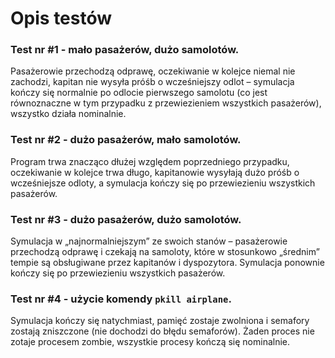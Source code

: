 # Opis testów
### Test nr #1 - mało pasażerów, dużo samolotów.
Pasażerowie przechodzą odprawę, oczekiwanie w kolejce niemal nie zachodzi, kapitan nie wysyła próśb o wcześniejszy odlot – symulacja kończy się normalnie po odlocie pierwszego samolotu (co jest równoznaczne w tym przypadku z przewiezieniem wszystkich pasażerów), wszystko działa nominalnie.

### Test nr #2 - dużo pasażerów, mało samolotów.
Program trwa znacząco dłużej względem poprzedniego przypadku, oczekiwanie w kolejce trwa długo, kapitanowie wysyłają dużo próśb o wcześniejsze odloty, a symulacja kończy się po przewiezieniu wszystkich pasażerów.

### Test nr #3 - dużo pasażerów, dużo samolotów.
Symulacja w „najnormalniejszym” ze swoich stanów – pasażerowie przechodzą odprawę i czekają na samoloty, które w stosunkowo „średnim” tempie są obsługiwane przez kapitanów i dyspozytora. Symulacja ponownie kończy się po przewiezieniu wszystkich pasażerów.

### Test nr #4 - użycie komendy `pkill airplane`.
Symulacja kończy się natychmiast, pamięć zostaje zwolniona i semafory zostają zniszczone (nie dochodzi do błędu semaforów). Żaden proces nie zotaje procesem zombie, wszystkie procesy kończą się nominalnie.